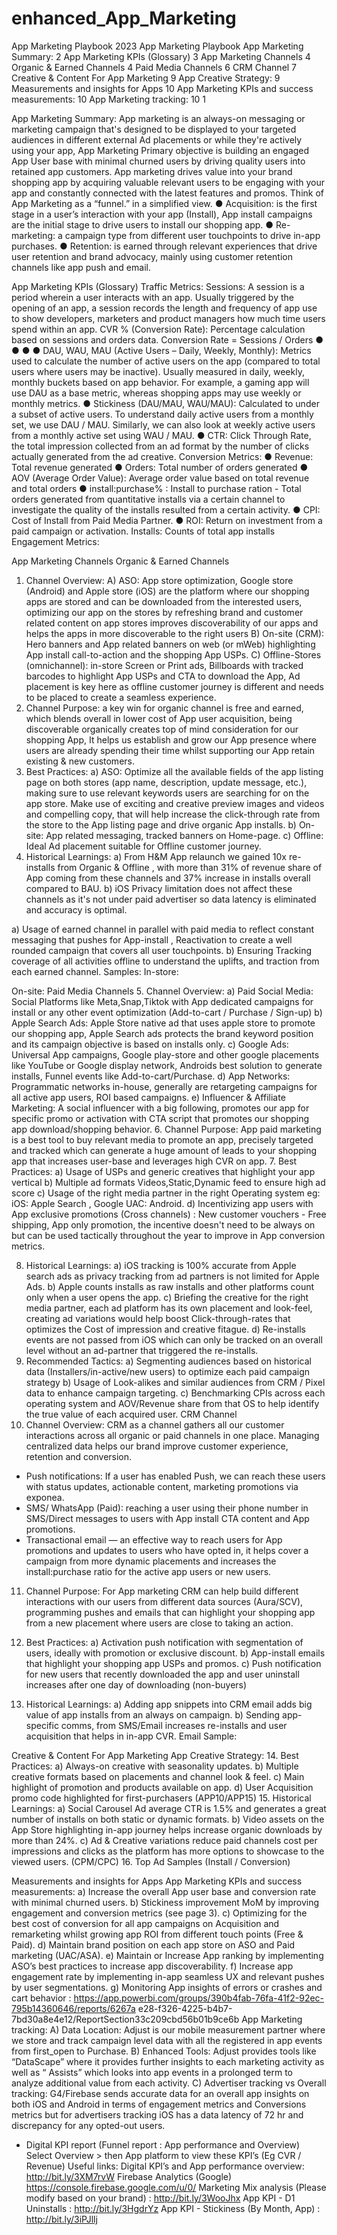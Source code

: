 # enhanced_App_Marketing


App Marketing Playbook 2023
App Marketing Playbook
App Marketing Summary: 2
App Marketing KPIs (Glossary) 3
App Marketing Channels 4
Organic & Earned Channels 4 Paid Media Channels 6 CRM Channel 7
Creative & Content For App Marketing 9
App Creative Strategy: 9
Measurements and insights for Apps 10
App Marketing KPIs and success measurements: 10 App Marketing tracking: 10
 1

 App Marketing Summary:
App marketing is an always-on messaging or marketing campaign that's designed to be displayed to your targeted audiences in different external Ad placements or while they're actively using your app, App Marketing Primary objective is building an engaged App User base with minimal churned users by driving quality users into retained app customers.
App marketing drives value into your brand shopping app by acquiring valuable relevant users to be engaging with your app and constantly connected with the latest features and promos.
Think of App Marketing as a “funnel.” in a simplified view.
● Acquisition: is the first stage in a user’s interaction with your app (Install), App install campaigns are the initial stage to drive users to install our shopping app.
● Re-marketing: a campaign type from different user touchpoints to drive in-app purchases.
● Retention: is earned through relevant experiences that drive user retention and brand
advocacy, mainly using customer retention channels like app push and email.
 
 App Marketing KPIs (Glossary) Traffic Metrics:
Sessions: A session is a period wherein a user interacts with an app. Usually triggered by the opening of an app, a session records the length and frequency of app use to show developers, marketers and product managers how much time users spend within an app. CVR % (Conversion Rate): Percentage calculation based on sessions and orders data. Conversion Rate = Sessions / Orders
●
● ●
● DAU, WAU, MAU (Active Users – Daily, Weekly, Monthly): Metrics used to calculate the number of active users on the app (compared to total users where users may be inactive). Usually measured in daily, weekly, monthly buckets based on app behavior. For example, a gaming app will use DAU as a base metric, whereas shopping apps may use weekly or monthly metrics.
● Stickiness (DAU/MAU, WAU/MAU): Calculated to under a subset of active users. To understand daily active users from a monthly set, we use DAU / MAU. Similarly, we can also look at weekly active users from a monthly active set using WAU / MAU.
● CTR: Click Through Rate, the total impression collected from an ad format by the number of clicks actually generated from the ad creative.
Conversion Metrics:
● Revenue: Total revenue generated
● Orders: Total number of orders generated
● AOV (Average Order Value): Average order value based on total revenue and total orders
● install:purchase% : Install to purchase ration - Total orders generated from quantitative
installs via a certain channel to investigate the quality of the installs resulted from a
certain activity.
● CPI: Cost of Install from Paid Media Partner.
● ROI: Return on investment from a paid campaign or activation.
Installs: Counts of total app installs Engagement Metrics:

 App Marketing Channels
Organic & Earned Channels
1. Channel Overview:
A) ASO: App store optimization, Google store (Android) and Apple store (iOS) are the
platform where our shopping apps are stored and can be downloaded from the interested users, optimizing our app on the stores by refreshing brand and customer related content on app stores improves discoverability of our apps and helps the apps in more discoverable to the right users
B) On-site (CRM): Hero banners and App related banners on web (or mWeb) highlighting App install call-to-action and the shopping App USPs.
C) Offline-Stores (omnichannel): in-store Screen or Print ads, Billboards with tracked barcodes to highlight App USPs and CTA to download the App, Ad placement is key here as offline customer journey is different and needs to be placed to create a seamless experience.
2. Channel Purpose: a key win for organic channel is free and earned, which blends overall in lower cost of App user acquisition, being discoverable organically creates top of mind consideration for our shopping App, It helps us establish and grow our App presence where users are already spending their time whilst supporting our App retain existing & new customers.
3. Best Practices:
a) ASO: Optimize all the available fields of the app listing page on both stores (app
name, description, update message, etc.), making sure to use relevant keywords users are searching for on the app store. Make use of exciting and creative preview images and videos and compelling copy, that will help increase the click-through rate from the store to the App listing page and drive organic App installs.
b) On-site: App related messaging, tracked banners on Home-page.
c) Offline: Ideal Ad placement suitable for Offline customer journey.
4. Historical Learnings:
a) From H&M App relaunch we gained 10x re-installs from Organic & Offline , with more than 31% of revenue share of App coming from these channels and 37% increase in installs overall compared to BAU.
b) iOS Privacy limitation does not affect these channels as it's not under paid advertiser so data latency is eliminated and accuracy is optimal.

 a) Usage of earned channel in parallel with paid media to reflect constant messaging that pushes for App-install , Reactivation to create a well rounded campaign that covers all user touchpoints.
b) Ensuring Tracking coverage of all activities offline to understand the uplifts, and traction from each earned channel.
Samples:
In-store:
  
 On-site:
 Paid Media Channels
5. Channel Overview:
a) Paid Social Media: Social Platforms like Meta,Snap,Tiktok with App dedicated campaigns for install or any other event optimization (Add-to-cart / Purchase / Sign-up)
b) Apple Search Ads: Apple Store native ad that uses apple store to promote our shopping app, Apple Search ads protects the brand keyword position and its campaign objective is based on installs only.
c) Google Ads: Universal App campaigns, Google play-store and other google placements like YouTube or Google display network, Androids best solution to generate installs, Funnel events like Add-to-cart/Purchase.
d) App Networks: Programmatic networks in-house, generally are retargeting campaigns for all active app users, ROI based campaigns.
e) Influencer & Affiliate Marketing: A social influencer with a big following, promotes our app for specific promo or activation with CTA script that promotes our shopping app download/shopping behavior.
6. Channel Purpose: App paid marketing is a best tool to buy relevant media to promote an app, precisely targeted and tracked which can generate a huge amount of leads to your shopping app that increases user-base and leverages high CVR on app.
7. Best Practices:
a) Usage of USPs and generic creatives that highlight your app vertical
b) Multiple ad formats Videos,Static,Dynamic feed to ensure high ad score
c) Usage of the right media partner in the right Operating system eg: iOS: Apple
Search , Google UAC: Android.
d) Incentivizing app users with App exclusive promotions (Cross channels) : New
customer vouchers - Free shipping, App only promotion, the incentive doesn't need to be always on but can be used tactically throughout the year to improve in App conversion metrics.

 8. Historical Learnings:
a) iOS tracking is 100% accurate from Apple search ads as privacy tracking from ad partners is not limited for Apple Ads.
b) Apple counts installs as raw installs and other platforms count only when a user opens the app.
c) Briefing the creative for the right media partner, each ad platform has its own placement and look-feel, creating ad variations would help boost Click-through-rates that optimizes the Cost of impression and creative fitague.
d) Re-installs events are not passed from iOS which can only be tracked on an overall level without an ad-partner that triggered the re-installs.
9. Recommended Tactics:
a) Segmenting audiences based on historical data (Installers/in-active/new users) to optimize each paid campaign strategy
b) Usage of Look-alikes and similar audiences from CRM / Pixel data to enhance campaign targeting.
c) Benchmarking CPIs across each operating system and AOV/Revenue share from that OS to help identify the true value of each acquired user.
CRM Channel
10. Channel Overview: CRM as a channel gathers all our customer interactions across all organic or paid channels in one place. Managing centralized data helps our brand improve customer experience, retention and conversion.
- Push notifications: If a user has enabled Push, we can reach these users with status
updates, actionable content, marketing promotions via exponea.
- SMS/ WhatsApp (Paid): reaching a user using their phone number in SMS/Direct
messages to users with App install CTA content and App promotions.
- Transactional email — an effective way to reach users for App promotions and updates to
users who have opted in, it helps cover a campaign from more dynamic placements and increases the install:purchase ratio for the active app users or new users.
11. Channel Purpose: For App marketing CRM can help build different interactions with our users from different data sources (Aura/SCV), programming pushes and emails that can highlight your shopping app from a new placement where users are close to taking an action.

 12. Best Practices:
a) Activation push notification with segmentation of users, ideally with promotion or exclusive discount.
b) App-install emails that highlight your shopping app USPs and promos.
c) Push notification for new users that recently downloaded the app and user
uninstall increases after one day of downloading (non-buyers)
13. Historical Learnings:
a) Adding app snippets into CRM email adds big value of app installs from an always on campaign.
b) Sending app-specific comms, from SMS/Email increases re-installs and user acquisition that helps in in-app CVR.
Email Sample:
  
 Creative & Content For App Marketing
App Creative Strategy:
14. Best Practices:
a) Always-on creative with seasonality updates.
b) Multiple creative formats based on placements and channel look & feel.
c) Main highlight of promotion and products available on app.
d) User Acquisition promo code highlighted for first-purchasers (APP10/APP15)
15. Historical Learnings:
a) Social Carousel Ad average CTR is 1.5% and generates a great number of installs on both static or dynamic formats.
b) Video assets on the App Store highlighting in-app journey helps increase organic downloads by more than 24%.
c) Ad & Creative variations reduce paid channels cost per impressions and clicks as the platform has more options to showcase to the viewed users. (CPM/CPC)
16. Top Ad Samples (Install / Conversion)
        
 Measurements and insights for Apps
App Marketing KPIs and success measurements:
a) Increase the overall App user base and conversion rate with minimal churned users.
b) Stickiness improvement MoM by improving engagement and conversion metrics (see
page 3).
c) Optimizing for the best cost of conversion for all app campaigns on Acquisition and
remarketing whilst growing app ROI from different touch points (Free & Paid).
d) Maintain brand position on each app store on ASO and Paid marketing (UAC/ASA).
e) Maintain or Increase App ranking by implementing ASO’s best practices to increase app
discoverability.
f) Increase app engagement rate by implementing in-app seamless UX and relevant pushes
by user segmentations.
g) Monitoring App insights of errors or crashes and cart behavior :
https://app.powerbi.com/groups/390b4fab-76fa-41f2-92ec-795b14360646/reports/6267a e28-f326-4225-b4b7-7bd30a8e4e12/ReportSection33c209cbd56b01b9ce6b
App Marketing tracking:
A) Data Location: Adjust is our mobile measurement partner where we store and track campaign level data with all the registered in app events from first_open to Purchase.
B) Enhanced Tools: Adjust provides tools like “DataScape” where it provides further insights to each marketing activity as well as “ Assists” which looks into app events in a prolonged term to analyze additional value from each activity.
C) Advertiser tracking vs Overall tracking: G4/Firebase sends accurate data for an overall app insights on both iOS and Android in terms of engagement metrics and Conversions metrics but for advertisers tracking iOS has a data latency of 72 hr and discrepancy for any opted-out users.
     
 - Digital KPI report (Funnel report : App performance and Overview)
Select Overview > then App platform to view these KPI’s (Eg CVR / Revenue)
 Useful links:
Digital KPI’s and App performance overview:
http://bit.ly/3XM7rvW
Firebase Analytics (Google)
https://console.firebase.google.com/u/0/
   Marketing Mix analysis (Please modify based on your brand) : http://bit.ly/3WooJhx App KPI - D1 Uninstalls : http://bit.ly/3HgdrYz
App KPI - Stickiness (By Month, App) : http://bit.ly/3iPJllj
   
